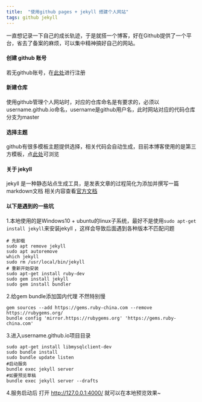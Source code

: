 ```yaml
---
title:  "使用github pages + jekyll 搭建个人网站"
tags: github jekyll
---
```


一直想记录一下自己的成长轨迹，于是就搭一个博客，好在Github提供了一个平台，省去了备案的麻烦，可以集中精神搞好自己的网站。

<!--more-->
#### 创建 github 账号
若无github账号，在[此处](https://github.com)进行注册<br />

#### 新建仓库
使用github管理个人网站时，对应的仓库命名是有要求的，必须以username.github.io命名，username是github用户名，此时网站对应的代码仓库分支为master

#### 选择主题
github有很多模板主题提供选择，相关代码会自动生成，目前本博客使用的是第三方模板，点[此处](https://github.com/kitian616/jekyll-TeXt-theme)可浏览<br />


#### 关于 jekyll
jekyll 是一种静态站点生成工具，是发表文章的过程简化为添加并撰写一篇markdown文档
相关内容查看[官方文档](https://jekyllcn.com/docs/home/)


#### 以下是遇到的一些坑
1.本地使用的是Windows10 + ubuntu的linux子系统，最好不是使用`sudo apt-get install jekyll`来安装jekyll ，这样会导致后面遇到各种版本不匹配问题
  ```
  # 先卸载
  sudo apt remove jekyll
  sudo apt autoremove
  which jekyll
  sudo rm /usr/local/bin/jekyll
  # 重新开始安装
  sudo apt-get install ruby-dev
  sudo gem install jekyll
  sudo gem install bundler
  ```
2.给gem bundle添加国内代理 不然特别慢
  ```
  gem sources --add https://gems.ruby-china.com --remove https://rubygems.org/
  bundle config 'mirror.https://rubygems.org' 'https://gems.ruby-china.com'
  ```
3.进入username.github.io项目目录
  ```
  sudo apt-get install libmysqlclient-dev
  sudo bundle install
  sudo bundle update listen
  #启动服务
  bundle exec jekyll server
  #如要预览草稿
  bundle exec jekyll server --drafts
  ```
4.服务启动后 打开 http://127.0.0.1:4000/ 就可以在本地预览效果~